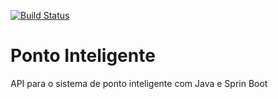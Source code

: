 [![Build Status](https://travis-ci.org/cleidir/ponto-inteligente-api.svg?branch=master)](https://travis-ci.org/cleidir/ponto-inteligente-api)
# Ponto Inteligente
API para o sistema de ponto inteligente com Java e Sprin Boot
